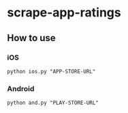 # scrape-app-ratings

## How to use

### iOS
`python ios.py "APP-STORE-URL"`

### Android
`python and.py "PLAY-STORE-URL"`
